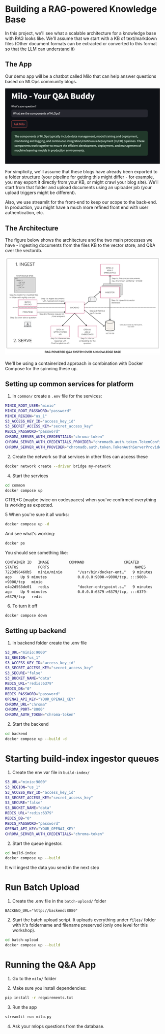 # Building a RAG-powered Knowledge Base
In this project, we'll see what a scalable architecture for a knowledge base with RAG looks like. We'll assume that we start with a KB of text/markdown files (Other document formats can be extracted or converted to this format so that the LLM can understand it)

## The App
Our demo app will be a chatbot called Milo that can help answer questions based on MLOps community blogs.

![Demo](demo.png)

For simplicity, we'll assume that these blogs have already been exported to a folder structure (your pipeline for getting this might differ - for example, you may export it directly from your KB, or might crawl your blog site). We'll start from that folder and upload documents using an uploader job (your upload triggers might be different).

Also, we use streamlit for the front-end to keep our scope to the back-end. In production, you might have a much more refined front end with user authentication, etc.

## The Architecture
The figure below shows the architecture and the two main processes we have - ingesting documents from the files KB to the vector store; and Q&A over the vectordb.

![Architecture](architecture.png)

We'll be using a containerized approach in combination with Docker Compose for the spinning these up.


## Setting up common services for platform

1. In `common/` create a `.env` file for the services:
```sh
MINIO_ROOT_USER="minio"
MINIO_ROOT_PASSWORD="password"
MINIO_REGION="us_1"
S3_ACCESS_KEY_ID="access_key_id"
S3_SECRET_ACCESS_KEY="secret_access_key"
REDIS_PASSWORD="password"
CHROMA_SERVER_AUTH_CREDENTIALS="chroma-token"
CHROMA_SERVER_AUTH_CREDENTIALS_PROVIDER="chromadb.auth.token.TokenConfigServerAuthCredentialsProvider"
CHROMA_SERVER_AUTH_PROVIDER="chromadb.auth.token.TokenAuthServerProvider"
```

2. Create the network so that services in other files can access these
```sh
docker network create --driver bridge my-network
```
4. Start the services
```sh
cd common
docker compose up
```
CTRL+C (maybe twice on codespaces) when you've confirmed everything is working as expected.

5 When you're sure it all works:
```sh
docker compose up -d
```

And see what's working:
```sh
docker ps
```

You should see something like:
```
CONTAINER ID   IMAGE         COMMAND                  CREATED         STATUS         PORTS                                       NAMES
7223d96460b5   minio/minio       "/usr/bin/docker-ent…"   9 minutes ago    Up 9 minutes              0.0.0.0:9000->9000/tcp, :::9000->9000/tcp   minio
e4a2d563de01   redis             "docker-entrypoint.s…"   9 minutes ago    Up 9 minutes              0.0.0.0:6379->6379/tcp, :::6379->6379/tcp   redis
```

6. To turn it off
```sh
docker compose down
```



## Setting up backend
1. In backend folder create the .env file
```sh
S3_URL="minio:9000"
S3_REGION="us_1"
S3_ACCESS_KEY_ID="access_key_id"
S3_SECRET_ACCESS_KEY="secret_access_key"
S3_SECURE="false"
S3_BUCKET_NAME="data"
REDIS_URL="redis:6379"
REDIS_DB="0"
REDIS_PASSWORD="password"
OPENAI_API_KEY="YOUR_OPENAI_KEY"
CHROMA_URL="chroma"
CHROMA_PORT="8000"
CHROMA_AUTH_TOKEN="chroma-token"
```



2. Start the backend
```sh
cd backend
docker compose up --build -d
```


# Starting build-index ingestor queues
1. Create the env var file in `build-index/`
```sh
S3_URL="minio:9000"
S3_REGION="us_1"
S3_ACCESS_KEY_ID="access_key_id"
S3_SECRET_ACCESS_KEY="secret_access_key"
S3_SECURE="false"
S3_BUCKET_NAME="data"
REDIS_URL="redis:6379"
REDIS_DB="0"
REDIS_PASSWORD="password"
OPENAI_API_KEY="YOUR_OPENAI_KEY"
CHROMA_SERVER_AUTH_CREDENTIALS="chroma-token"
```

2. Start the queue ingestor.
```sh
cd build-index
docker compose up --build
```

It will ingest the data you send in the next step

# Run Batch Upload
1. Create the .env file in the `batch-upload/` folder

```
BACKEND_URL="http://backend:8080"
```

2. Start the batch upload script. It uploads everything under `files/` folder with it's foldername and filename preserved (only one level for this workshop).
```sh
cd batch-upload
docker compose up --build
```

# Running the Q&A App
1. Go to the `milo/` folder

2. Make sure you install dependencies:
```sh
pip install -r requirements.txt
```

3. Run the app
```sh
streamlit run milo.py
```

4. Ask your mlops questions from the database.
